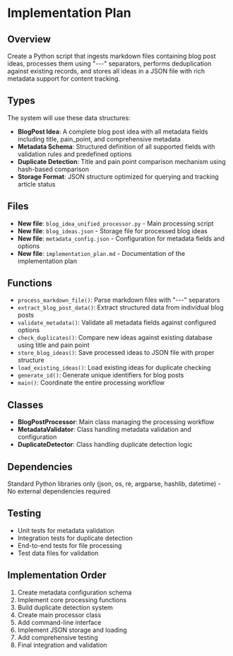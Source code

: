 # Implementation Plan

## Overview
Create a Python script that ingests markdown files containing blog post ideas, processes them using "---" separators, performs deduplication against existing records, and stores all ideas in a JSON file with rich metadata support for content tracking.

## Types
The system will use these data structures:
- **BlogPost Idea**: A complete blog post idea with all metadata fields including title, pain_point, and comprehensive metadata
- **Metadata Schema**: Structured definition of all supported fields with validation rules and predefined options
- **Duplicate Detection**: Title and pain point comparison mechanism using hash-based comparison
- **Storage Format**: JSON structure optimized for querying and tracking article status

## Files
- **New file**: `blog_idea_unified_processor.py` - Main processing script
- **New file**: `blog_ideas.json` - Storage file for processed blog ideas  
- **New file**: `metadata_config.json` - Configuration for metadata fields and options
- **New file**: `implementation_plan.md` - Documentation of the implementation plan

## Functions
- `process_markdown_file()`: Parse markdown files with "---" separators
- `extract_blog_post_data()`: Extract structured data from individual blog posts
- `validate_metadata()`: Validate all metadata fields against configured options
- `check_duplicates()`: Compare new ideas against existing database using title and pain point
- `store_blog_ideas()`: Save processed ideas to JSON file with proper structure
- `load_existing_ideas()`: Load existing ideas for duplicate checking
- `generate_id()`: Generate unique identifiers for blog posts
- `main()`: Coordinate the entire processing workflow

## Classes
- **BlogPostProcessor**: Main class managing the processing workflow
- **MetadataValidator**: Class handling metadata validation and configuration
- **DuplicateDetector**: Class handling duplicate detection logic

## Dependencies
Standard Python libraries only (json, os, re, argparse, hashlib, datetime) - No external dependencies required

## Testing
- Unit tests for metadata validation
- Integration tests for duplicate detection
- End-to-end tests for file processing
- Test data files for validation

## Implementation Order
1. Create metadata configuration schema
2. Implement core processing functions
3. Build duplicate detection system
4. Create main processor class
5. Add command-line interface
6. Implement JSON storage and loading
7. Add comprehensive testing
8. Final integration and validation
